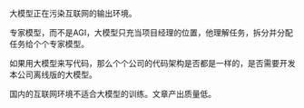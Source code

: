 
大模型正在污染互联网的输出环境。

专家模型，而不是AGI，大模型只充当项目经理的位置，他理解任务，拆分并分配任务给个个专家模型。

如果用大模型来写代码，那么个个公司的代码架构是否都是一样的，是否需要开发本公司离线版的大模型。


国内的互联网环境不适合大模型的训练。文章产出质量低。